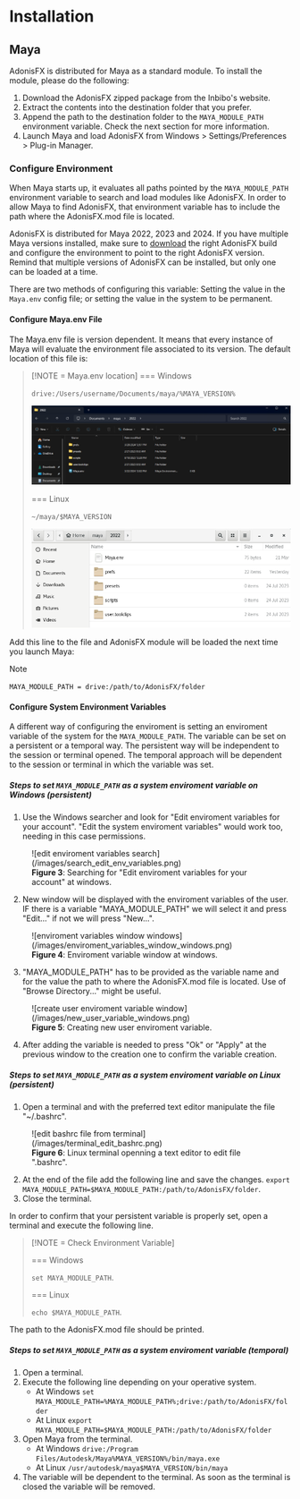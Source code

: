 # Installation

## Maya

AdonisFX is distributed for Maya as a standard module. To install the module, please do the following:

1. Download the AdonisFX zipped package from the Inbibo's website.
2. Extract the contents into the destination folder that you prefer.
3. Append the path to the destination folder to the `MAYA_MODULE_PATH` environment variable. Check the next section for more information.
4. Launch Maya and load AdonisFX from Windows > Settings/Preferences > Plug-in Manager.

### Configure Environment

When Maya starts up, it evaluates all paths pointed by the `MAYA_MODULE_PATH` environment variable to search and load modules like AdonisFX. In order to allow Maya to find AdonisFX, that environment variable has to include the path where the AdonisFX.mod file is located. 

AdonisFX is distributed for Maya 2022, 2023 and 2024. If you have multiple Maya versions installed, make sure to [download](https://inbibo.co.uk/adonisfx/downloads) the right AdonisFX build and configure the environment to point to the right AdonisFX version. Remind that multiple versions of AdonisFX can be installed, but only one can be loaded at a time.

There are two methods of configuring this variable: Setting the value in the `Maya.env` config file; or setting the value in the system to be permanent.

#### Configure Maya.env File

The Maya.env file is version dependent. It means that every instance of Maya will evaluate the environment file associated to its version. The default location of this file is:

> [!NOTE = Maya.env location]
> === Windows
>
> `drive:/Users/username/Documents/maya/%MAYA_VERSION%`
>
> ![File location of "maya.env" file in Windows.](images/maya_env_file_location_windows.png)
>
> === Linux
>
> `~/maya/$MAYA_VERSION`
>
> ![File location of "maya.env" file in Linux.](images/maya_env_file_location_linux.png)


Add this line to the file and AdonisFX module will be loaded the next time you launch Maya:

> [!NOTE]
> `MAYA_MODULE_PATH = drive:/path/to/AdonisFX/folder`

#### Configure System Environment Variables

A different way of configuring the enviroment is setting an enviroment variable of the system for the `MAYA_MODULE_PATH`. The variable can be set on a persistent or a temporal way. The persistent way will be independent to the session or terminal opened. The temporal approach will be dependent to the session or terminal in which the variable was set.

##### Steps to set `MAYA_MODULE_PATH` as a system enviroment variable on Windows (persistent)

  1. Use the Windows searcher and look for "Edit enviroment variables for your account". "Edit the system enviroment variables" would work too, needing in this case permissions.

<figure markdown>
      ![edit enviroment variables search](/images/search_edit_env_variables.png)
      <figcaption><b>Figure 3</b>: Searching for "Edit enviroment variables for your account" at windows.</figcaption>
</figure>

  2. New window will be displayed with the enviroment variables of the user. IF there is a variable "MAYA_MODULE_PATH" we will select it and press "Edit..." if not we will press "New...".

<figure markdown>
      ![enviroment variables window windows](/images/enviroment_variables_window_windows.png)
      <figcaption><b>Figure 4</b>: Enviroment variable window at windows.</figcaption>
</figure>

  3. "MAYA_MODULE_PATH" has to be provided as the variable name and for the value the path to where the AdonisFX.mod file is located. Use of "Browse Directory..." might be useful.

<figure markdown>
      ![create user enviroment variable window](/images/new_user_variable_windows.png)
      <figcaption><b>Figure 5</b>: Creating new user enviroment variable.</figcaption>
</figure>

  4. After adding the variable is needed to press "Ok" or "Apply" at the previous window to the creation one to confirm the variable creation.

##### Steps to set `MAYA_MODULE_PATH` as a system enviroment variable on Linux (persistent)

  1. Open a terminal and with the preferred text editor manipulate the file "~/.bashrc".

<figure markdown>
      ![edit bashrc file from terminal](/images/terminal_edit_bashrc.png)
      <figcaption><b>Figure 6</b>: Linux terminal openning a text editor to edit file ".bashrc".</figcaption>
</figure>

  2. At the end of the file add the following line and save the changes. `export MAYA_MODULE_PATH=$MAYA_MODULE_PATH:/path/to/AdonisFX/folder`.
  3. Close the terminal.

In order to confirm that your persistent variable is properly set, open a terminal and execute the following line.

> [!NOTE = Check Environment Variable]
>
> === Windows
>
> `set MAYA_MODULE_PATH`.
>
> === Linux
>
> `echo $MAYA_MODULE_PATH`.

The path to the AdonisFX.mod file should be printed.

##### Steps to set `MAYA_MODULE_PATH` as a system enviroment variable (temporal)

1. Open a terminal.
2. Execute the following line depending on your operative system.
    - At Windows `set MAYA_MODULE_PATH=%MAYA_MODULE_PATH%;drive:/path/to/AdonisFX/folder`
    - At Linux `export MAYA_MODULE_PATH=$MAYA_MODULE_PATH:/path/to/AdonisFX/folder`
3. Open Maya from the terminal.
    - At Windows `drive:/Program Files/Autodesk/Maya%MAYA_VERSION%/bin/maya.exe`
    - At Linux `/usr/autodesk/maya$MAYA_VERSION/bin/maya`
4. The variable will be dependent to the terminal. As soon as the terminal is closed the variable will be removed.

<!--
## Houdini

AdonisFX is distributed for Houdini as a standard package. To install the package, please do the following:

1. Download the AdonisFX zipped package from the Inbibo's website [TODO: #2 add link].
2. Unzip the contents into the destination folder that you prefer.
3. Add folder containg the AdonisFX.json file to the `HOUDINI_PACKAGE_DIR` environment variable.

The `HOUDINI_PACKAGE_DIR` must be set in your environemnt. For example:

- Windows: `set HOUDINI_PACKAGE_DIR=%HOUDINI_PACKAGE_DIR%;/path/to/AdonisFX/folder`
- Linux: `export HOUDINI_PACKAGE_DIR=$HOUDINI_PACKAGE_DIR:/path/to/AdonisFX/folder`
-->